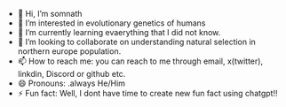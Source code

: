 - 👋 Hi, I’m somnath
- 👀 I’m interested in evolutionary genetics of humans
- 🌱 I’m currently learning evaerything that I did not know.
- 💞️ I’m looking to collaborate on understanding natural selection in northern europe population.
- 📫 How to reach me: you can reach to me through email, x(twitter), linkdin, Discord or github etc.
- 😄 Pronouns: .always He/Him
- ⚡ Fun fact: Well, I dont have time to create new fun fact using chatgpt!!

<!---
somnath-utu/somnath-utu is a ✨ special ✨ repository because its `README.md` (this file) appears on your GitHub profile.
You can click the Preview link to take a look at your changes.
--->
